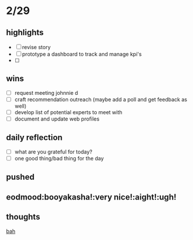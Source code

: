 # 2/29

## highlights
- [ ] revise story
- [ ] prototype a dashboard to track and manage kpi's
- [ ] 

## wins
- [ ] request  meeting johnnie d
- [ ] craft recommendation outreach (maybe add a poll and get feedback as well)
- [ ] develop list of potential experts to meet with
- [ ] document and update web profiles

## daily reflection
- [ ] what are you grateful for today?
- [ ] one good thing/bad thing for the day

## pushed


## eodmood:booyakasha!:very nice!:aight!:ugh!

## thoughts
[bah](https://github.com/SublimeText-Markdown/MarkdownEditing)